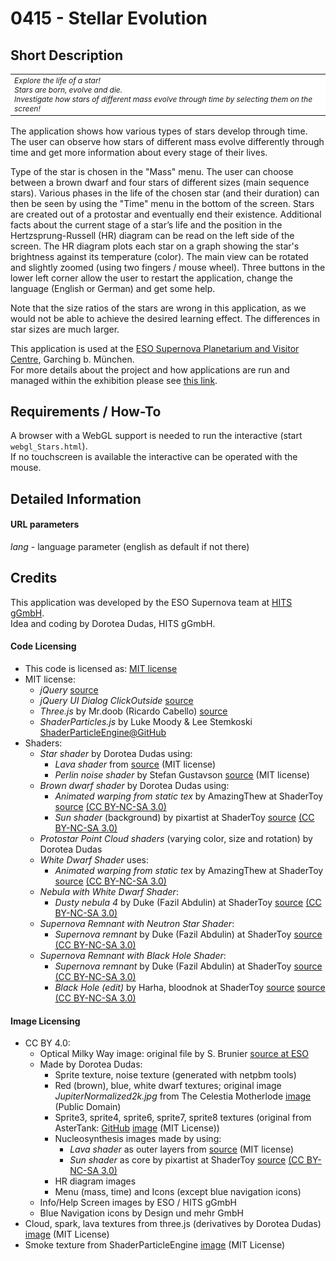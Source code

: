 # 0415 - Stellar Evolution

## Short Description

<table align="center">
    <tr>
    <td align="left" style="font-style:italic; font-size:12px; background-color:white">Explore the life of a star!<br>
        Stars are born, evolve and die. <br>
        Investigate how stars of different mass evolve through time by selecting them on the screen!</td>
    </tr>
</table>

The application shows how various types of stars develop through time. The user can observe how stars of different mass evolve differently through time and get more information about every stage of their lives.  

Type of the star is chosen in the "Mass" menu. The user can choose between a brown dwarf and four stars of different sizes (main sequence stars). Various phases in the life of the chosen star (and their duration) can then be seen by using the "Time" menu in the bottom of the screen. Stars are created out of a protostar and eventually end their existence. Additional facts about the current stage of a star’s life and the position in the Hertzsprung-Russell (HR) diagram can be read on the left side of the screen. The HR diagram plots each star on a graph showing the star's brightness against its temperature (color). The main view can be rotated and slightly zoomed (using two fingers / mouse wheel). Three buttons in the lower left corner allow the user to restart the application, change the language (English or German) and get some help. 

Note that the size ratios of the stars are wrong in this application, as we would not be able to achieve the desired learning effect. The differences in star sizes are much larger.

This application is used at the [ESO Supernova Planetarium and Visitor Centre](https://supernova.eso.org/?lang=en), Garching b. München.  
For more details about the project and how applications are run and managed within the exhibition please see [this link](https://gitlab.com/HITS_Supernova/overview).  


## Requirements / How-To

A browser with a WebGL support is needed to run the interactive (start `webgl_Stars.html`).  
If no touchscreen is available the interactive can be operated with the mouse.

## Detailed Information

#### URL parameters

*lang* - language parameter (english as default if not there)


## Credits

This application was developed by the ESO Supernova team at [HITS gGmbH](https://www.h-its.org/en/).  
Idea and coding by Dorotea Dudas, HITS gGmbH. 

#### Code Licensing

* This code is licensed as: [MIT license](LICENSE)
* MIT license:  
    * *jQuery* [source](https://jquery.com/)
    * *jQuery UI Dialog ClickOutside* [source](https://github.com/coheractio/jQuery-UI-Dialog-ClickOutside)    
    * *Three.js* by Mr.doob (Ricardo Cabello) [source](https://threejs.org/)
    * *ShaderParticles.js* by Luke Moody & Lee Stemkoski [ShaderParticleEngine@GitHub](https://github.com/squarefeet/ShaderParticleEngine)
* Shaders:
    * *Star shader* by Dorotea Dudas using:
        * *Lava shader* from [source](https://threejs.org/examples/webgl_shader_lava.html) (MIT license)
        * *Perlin noise shader* by Stefan Gustavson [source](https://github.com/ashima/webgl-noise) (MIT license)
    * *Brown dwarf shader* by Dorotea Dudas using:
        * *Animated warping from static tex* by AmazingThew at ShaderToy [source](https://www.shadertoy.com/view/XlS3Wm) [(CC BY-NC-SA 3.0)](https://www.shadertoy.com/terms)
        * *Sun shader* (background) by pixartist at ShaderToy [source](https://www.shadertoy.com/view/Xls3D8) [(CC BY-NC-SA 3.0)](https://www.shadertoy.com/terms)
    * *Protostar Point Cloud shaders* (varying color, size and rotation) by Dorotea Dudas 
    * *White Dwarf Shader* uses:
        * *Animated warping from static tex* by AmazingThew at ShaderToy [source](https://www.shadertoy.com/view/XlS3Wm) [(CC BY-NC-SA 3.0)](https://www.shadertoy.com/terms)
    * *Nebula with White Dwarf Shader*:
        * *Dusty nebula 4* by Duke (Fazil Abdulin) at ShaderToy [source](https://www.shadertoy.com/view/MsVXWW) [(CC BY-NC-SA 3.0)](https://www.shadertoy.com/terms)
    * *Supernova Remnant with Neutron Star Shader*:
        * *Supernova remnant* by Duke (Fazil Abdulin) at ShaderToy [source](https://www.shadertoy.com/view/MdKXzc) [(CC BY-NC-SA 3.0)](https://www.shadertoy.com/terms)
    * *Supernova Remnant with Black Hole Shader*:
        * *Supernova remnant* by Duke (Fazil Abdulin) at ShaderToy [source](https://www.shadertoy.com/view/MdKXzc) [(CC BY-NC-SA 3.0)](https://www.shadertoy.com/terms)
        * *Black Hole (edit)* by Harha, bloodnok at ShaderToy [source](https://www.shadertoy.com/view/llSGRG) [source](https://www.shadertoy.com/view/XdjXDy) [(CC BY-NC-SA 3.0)](https://www.shadertoy.com/terms) 



#### Image Licensing

* CC BY 4.0: 
    * Optical Milky Way image: original file by S. Brunier [source at ESO](https://www.eso.org/public/images/eso0932a/)
    * Made by Dorotea Dudas:
        * Sprite texture, noise texture (generated with netpbm tools)
        * Red (brown), blue, white dwarf textures; 
          original image *JupiterNormalized2k.jpg* from The Celestia Motherlode [image](http://www.celestiamotherlode.net/catalog/show_addon_details.php?addon_id=981) (Public Domain)
        * Sprite3, sprite4, sprite6, sprite7, sprite8 textures (original from AsterTank: [GitHub](https://github.com/typpo/asterank) [image](https://github.com/typpo/asterank/tree/master/static/img) (MIT License))
        * Nucleosynthesis images made by using:
            * *Lava shader* as outer layers from [source](https://threejs.org/examples/webgl_shader_lava.html) (MIT license)
            * *Sun shader* as core by pixartist at ShaderToy [source](https://www.shadertoy.com/view/Xls3D8) [(CC BY-NC-SA 3.0)](https://www.shadertoy.com/terms)
        * HR diagram images
        * Menu (mass, time) and Icons (except blue navigation icons)
    * Info/Help Screen images by ESO / HITS gGmbH
    * Blue Navigation icons by Design und mehr GmbH
* Cloud, spark, lava textures from three.js (derivatives by Dorotea Dudas) [image](https://github.com/mrdoob/three.js/tree/dev/examples/textures) (MIT License)
* Smoke texture from ShaderParticleEngine [image](https://github.com/squarefeet/ShaderParticleEngine/blob/master/examples/img/smokeparticle.png) (MIT License)








